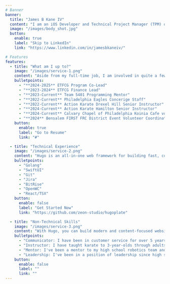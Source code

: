 ```yaml
---
# Banner
banner:
  title: "James B Kane IV"
  content: "I am an iOS Developer and Technical Project Manager (TPM) on the Ford Credit Mobile Platform team.  Additionally inside of Ford I am apart of the Enterprise Technology Ford College Graduate program (ETFCG)."
  image: "/images/body_shot.jpg"
  button:
    enable: true
    label: "Skip to LinkedIn"
    link: "https://www.linkedin.com/in/jamesbkaneiv/"

# Features
features:
  - title: "What am I up to?"
    image: "/images/service-1.png"
    content: "Aside from my full-time job, I am involved in quite a few activities in the community.  I enjoy giving back in any way I can"
    bulletpoints:
      - "**2024-2025** ETFCG Program Co-Lead"
      - "**2023-2024** ETFCG Finance Lead"
      - "**2023-Current** Team 5401 Programming Mentor"
      - "**2022-Current** Philadelphia Eagles Concerige Staff"
      - "**2022-Current** Action Karate Drexel Hill Senior Instructor"
      - "**2024-Current** Action Karate Hamilton Senior Instructor"
      - "**2024-Current** Calvary Chapel of Philadelphia Koinia Cafe volunteer"
      - "**2024** Bensalem FIRST FRC District Event Volunteer Coordinator" 
    button:
      enable: true
      label: "Go to Resume"
      link: "#"

  - title: "Technical Experience"
    image: "/images/service-2.png"
    content: "Hugo is an all-in-one web framework for building fast, content-focused websites. It offers a range of exciting features for developers and website creators. Some of the key features are:"
    bulletpoints:
      - "Golang"
      - "SwiftUI"
      - "Git"
      - "Jira"
      - "BitRise"
      - "OpenWC"
      - "React/TSX"
    button:
      enable: false
      label: "Get Started Now"
      link: "https://github.com/zeon-studio/hugoplate"

  - title: "Non-Technical Skills"
    image: "/images/service-3.png"
    content: "With Hugo, you can build modern and content-focused websites without sacrificing performance or ease of use."
    bulletpoints:
      - "Communicator: I have been in customer service for over 5 years.  Customers both external and internal to organizations"
      - "Instructor: I have taught karate to 3-year-olds through adults for 6 years and was a peer tutor in college for 3 years"
      - "Mentor: I've been a mentor to my high school robotics team and to my karate students.  Providing both professional and personal advise"
      - "Leadership: I've been in a position of leadership since high school.  Whether that's Robotics Program Manager, Volunteer Coordinator, Tutoring Co-Coordinator, Senior Instructor, TPM, and now Co-Lead of the ETFCG program with over 300 members.  Many of these positions I've been elected/appointed to by peers"
    button:
      enable: false
      label: ""
      link: ""
---
```

